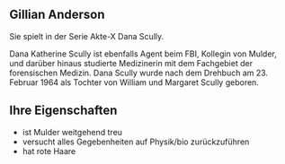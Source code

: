 ## Gillian Anderson

Sie spielt in der Serie Akte-X Dana Scully.

Dana Katherine Scully ist ebenfalls Agent beim FBI, Kollegin von Mulder, und darüber 
hinaus studierte Medizinerin mit dem Fachgebiet der forensischen Medizin.
Dana Scully wurde nach dem Drehbuch am 23. Februar 1964 als Tochter von William und 
Margaret Scully geboren.

## Ihre Eigenschaften
* ist Mulder weitgehend treu
* versucht alles Gegebenheiten auf Physik/bio zurückzuführen
* hat rote Haare